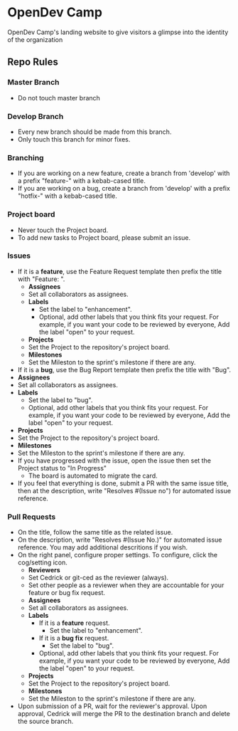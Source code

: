 # OpenDev Camp
OpenDev Camp's landing website to give visitors a glimpse into the identity of the organization

## Repo Rules

### Master Branch
- Do not touch master branch

### Develop Branch
- Every new branch should be made from this branch.
- Only touch this branch for minor fixes.

### Branching
- If you are working on a new feature, create a branch from 'develop' with a prefix "feature-" with a kebab-cased title.
- If you are working on a bug, create a branch from 'develop' with a prefix "hotfix-" with a kebab-cased title.

### Project board
- Never touch the Project board.
- To add new tasks to Project board, please submit an issue.

### Issues
- If it is a **feature**, use the Feature Request template then prefix the title with "Feature: ".
  - **Assignees**
  - Set all collaborators as assignees.
  - **Labels**
    - Set the label to "enhancement".
    - Optional, add other labels that you think fits your request. For example, if you want your code to be reviewed by everyone, Add the label "open" to your request.
  - **Projects**
  - Set the Project to the repository's project board.
  - **Milestones**
  - Set the Mileston to the sprint's milestone if there are any.
- If it is a **bug**, use the Bug Report template then prefix the title with "Bug".
 - **Assignees**
  - Set all collaborators as assignees.
  - **Labels**
    - Set the label to "bug".
    - Optional, add other labels that you think fits your request. For example, if you want your code to be reviewed by everyone, Add the label "open" to your request.
  - **Projects**
  - Set the Project to the repository's project board.
  - **Milestones**
  - Set the Mileston to the sprint's milestone if there are any.
- If you have progressed with the issue, open the issue then set the Project status to "In Progress"
  - The board is automated to migrate the card.
- If you feel that everything is done, submit a PR with the same issue title, then at the description, write "Resolves #(Issue no") for automated issue reference.

### Pull Requests
- On the title, follow the same title as the related issue.
- On the description, write "Resolves #(Issue No.)" for automated issue reference. You may add additional descritions if you wish.
- On the right panel, configure proper settings. To configure, click the cog/setting icon.
  - **Reviewers**
  - Set Cedrick or git-ced as the reviewer (always).
  - Set other people as a reviewer when they are accountable for your feature or bug fix request.
  - **Assignees**
  - Set all collaborators as assignees.
  - **Labels**
    - If it is a **feature** request.
      - Set the label to "enhancement".
    - If it is a **bug fix** request.
      - Set the label to "bug".
    - Optional, add other labels that you think fits your request. For example, if you want your code to be reviewed by everyone, Add the label "open" to your request.
  - **Projects**
  - Set the Project to the repository's project board.
  - **Milestones**
  - Set the Mileston to the sprint's milestone if there are any.
- Upon submission of a PR, wait for the reviewer's approval. Upon approval, Cedrick will merge the PR to the destination branch and delete the source branch.
